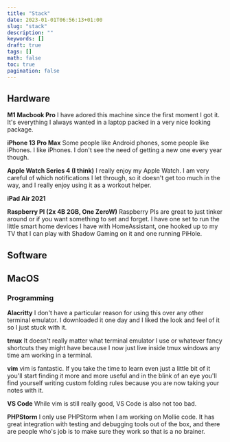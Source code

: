 ```yaml
---
title: "Stack"
date: 2023-01-01T06:56:13+01:00
slug: "stack"
description: ""
keywords: []
draft: true
tags: []
math: false
toc: true
pagination: false
---
```


## Hardware

**M1 Macbook Pro**
I have adored this machine since the first moment I got it. It's everything I always wanted in a laptop packed in a very nice looking package.

**iPhone 13 Pro Max**
Some people like Android phones, some people like iPhones. I like iPhones. I don't see the need of getting a new one every year though.

**Apple Watch Series 4 (I think)**
I really enjoy my Apple Watch. I am very careful of which notifications I let through, so it doesn't get too much in the way, and I really enjoy using it as a workout helper.

**iPad Air 2021**

**Raspberry PI (2x 4B 2GB, One ZeroW)**
Raspberry PIs are great to just tinker around or if you want something to set and forget. I have one set to run the little smart home devices I have with HomeAssistant, one hooked up to my TV that I can play with Shadow Gaming on it and one running PiHole.

## Software

## MacOS

### Programming

**Alacritty**
I don't have a particular reason for using this over any other terminal emulator. I downloaded it one day and I liked the look and feel of it so I just stuck with it.

**tmux**
It doesn't really matter what terminal emulator I use or whatever fancy shortcuts they might have because I now just live inside tmux windows any time am working in a terminal.

**vim**
vim is fantastic. If you take the time to learn even just a little bit of it you'll start finding it more and more useful and in the blink of an eye you'll find yourself writing custom folding rules because you are now taking your notes with it.

**VS Code**
While vim is still really good, VS Code is also not too bad.

**PHPStorm**
I only use PHPStorm when I am working on Mollie code. It has great integration with testing and debugging tools out of the box, and there are people who's job is to make sure they work so that is a no brainer.

